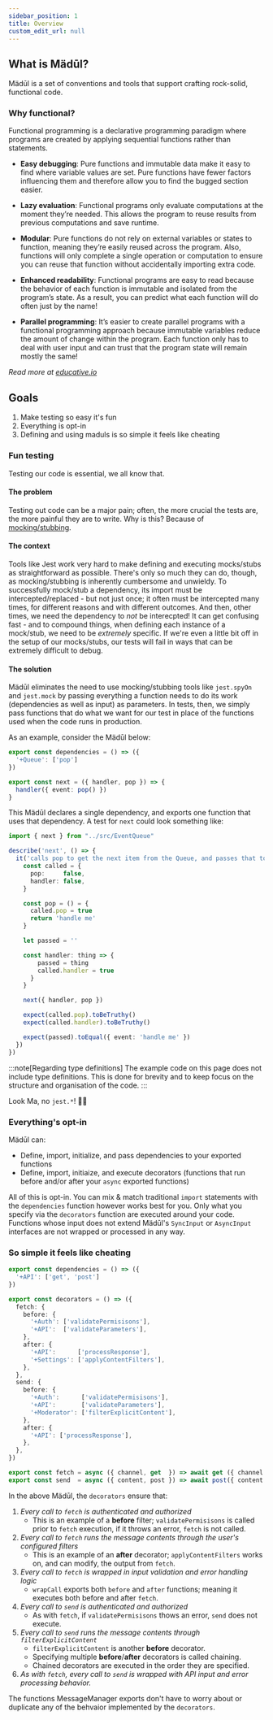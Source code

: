 ```yaml
---
sidebar_position: 1
title: Overview
custom_edit_url: null
---
```


## What is Mädūl?

Mädūl is a set of conventions and tools that support crafting rock-solid, functional code.

### Why functional?

Functional programming is a declarative programming paradigm where programs are created by applying sequential functions rather than statements.

* **Easy debugging**: Pure functions and immutable data make it easy to find where variable values are set. Pure functions have fewer factors influencing them and therefore allow you to find the bugged section easier.

* **Lazy evaluation**: Functional programs only evaluate computations at the moment they’re needed. This allows the program to reuse results from previous computations and save runtime.

* **Modular**: Pure functions do not rely on external variables or states to function, meaning they’re easily reused across the program. Also, functions will only complete a single operation or computation to ensure you can reuse that function without accidentally importing extra code.

* **Enhanced readability**: Functional programs are easy to read because the behavior of each function is immutable and isolated from the program’s state. As a result, you can predict what each function will do often just by the name!

* **Parallel programming**: It’s easier to create parallel programs with a functional programming approach because immutable variables reduce the amount of change within the program. Each function only has to deal with user input and can trust that the program state will remain mostly the same!

*Read more at [educative.io](https://www.educative.io/blog/what-is-functional-programming-python-js-java#what)*

## Goals

1. Make testing so easy it's fun
1. Everything is opt-in
1. Defining and using maduls is so simple it feels like cheating

### Fun testing

Testing our code is essential, we all know that.

#### The problem

Testing out code can be a major pain; often, the more crucial the tests are, the more painful they are to write. Why is this? Because of [mocking/stubbing](https://stackoverflow.com/a/14081911/3803332).

#### The context

Tools like Jest work very hard to make defining and executing mocks/stubs as straightforward as possible. There's only so much they can do, though, as mocking/stubbing is inherently cumbersome and unwieldy. To successfully mock/stub a dependency, its import must be intercepted/replaced - but not just once; it often must be intercepted many times, for different reasons and with different outcomes. And then, other times, we need the dependency to *not* be interecpted! It can get confusing fast - and to compound things, when defining each instance of a mock/stub, we need to be *extremely* specific. If we're even a little bit off in the setup of our mocks/stubs, our tests will fail in ways that can be extremely difficult to debug.

#### The solution

Mädūl eliminates the need to use mocking/stubbing tools like `jest.spyOn` and `jest.mock` by passing everything a function needs to do its work (dependencies as well as input) as parameters. In tests, then, we simply pass functions that do what we want for our test in place of the functions used when the code runs in production.

As an example, consider the Mädūl below:

```typescript title="src/EventQueue.ts"
export const dependencies = () => ({
  '+Queue': ['pop']
})

export const next = ({ handler, pop }) => {
  handler({ event: pop() })
}
```

This Mädūl declares a single dependency, and exports one function that uses that dependency. A test for `next` could look something like:

```typescript title="test/EventQueue.test.ts"
import { next } from "../src/EventQueue"

describe('next', () => {
  it('calls pop to get the next item from the Queue, and passes that to the specified handler', () => {
    const called = {
      pop:     false,
      handler: false,
    }

    const pop = () = {
      called.pop = true
      return 'handle me'
    }

    let passed = ''

    const handler: thing => {
        passed = thing
        called.handler = true
      }
    }

    next({ handler, pop })

    expect(called.pop).toBeTruthy()
    expect(called.handler).toBeTruthy()

    expect(passed).toEqual({ event: 'handle me' })
  })
})
```
:::note[Regarding type definitions]
The example code on this page does not include type definitions. This is done for brevity and to keep focus on the structure and organisation of the code.
:::

Look Ma, no `jest.*`! 🙌🏻

### Everything's opt-in

Mädūl can:

* Define, import, initialize, and pass dependencies to your exported functions
* Define, import, initiaize, and execute decorators (functions that run before and/or after your `async` exported functions)

All of this is opt-in. You can mix & match traditional `import` statements with the `dependencies` function however works best for you. Only what you specify via the `decorators` function are executed around your code. Functions whose input does not extend Mädūl's `SyncInput` or `AsyncInput` interfaces are not wrapped or processed in any way.

### So simple it feels like cheating

```typescript title="MessageManager.ts"
export const dependencies = () => ({
  '+API': ['get', 'post']
})

export const decorators = () => ({
  fetch: {
    before: {
      '+Auth': ['validatePermisisons'],
      '+API':  ['validateParameters'],
    },
    after: {
      '+API':      ['processResponse'],
      '+Settings': ['applyContentFilters'],
    },
  },
  send: {
    before: {
      '+Auth':      ['validatePermisisons'],
      '+API':       ['validateParameters'],
      '+Moderator': ['filterExplicitContent'],
    },
    after: {
      '+API': ['processResponse'],
    },
  },
})

export const fetch = async ({ channel, get  }) => await get ({ channel })
export const send  = async ({ content, post }) => await post({ content })
```

In the above Mädūl, the `decorators` ensure that:

1. *Every call to `fetch` is authenticated and authorized*
    * This is an example of a **before** filter; `validatePermisisons` is called prior to `fetch` execution, if it throws an error, `fetch` is not called.
1. *Every call to `fetch` runs the message contents through the user's configured filters*
    * This is an example of an **after** decorator; `applyContentFilters` works on, and can modify, the output from `fetch`.
1. *Every call to `fetch` is wrapped in input validation and error handling logic*
    * `wrapCall` exports both `before` and `after` functions; meaning it executes both before and after `fetch`.
1. *Every call to `send` is authenticated and authorized*
    * As with `fetch`, if `validatePermisisons` thows an error, `send` does not execute.
1. *Every call to `send` runs the message contents through `filterExplicitContent`*
    * `filterExplicitContent` is another **before** decorator.
    * Specifying multiple **before**/**after** decorators is called chaining.
    * Chained decorators are executed in the order they are specified.
1. *As with `fetch`, every call to `send` is wrapped with API input and error processing behavior.*

The functions MessageManager exports don't have to worry about or duplicate any of the behvaior implemented by the `decorators`.
